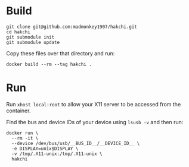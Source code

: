 # Build

```
git clone git@github.com:madmonkey1907/hakchi.git
cd hakchi
git submodule init
git submodule update
```

Copy these files over that directory and run:

`docker build --rm --tag hakchi .`

# Run

Run `xhost local:root` to allow your X11 server to be accessed from the container.

Find the bus and device IDs of your device using `lsusb -v` and then run:

```
docker run \
  --rm -it \
  --device /dev/bus/usb/__BUS_ID__/__DEVICE_ID__ \
  -e DISPLAY=unix$DISPLAY \
  -v /tmp/.X11-unix:/tmp/.X11-unix \
  hakchi
```

